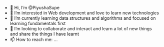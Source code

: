 - 👋 Hi, I’m @PiyushaSupe
- 👀 I’m interested in Web development and love to learn new technologies 
- 🌱 I’m currently learning data structures and algorithms and focused on learning fundamentals first
- 💞️ I’m looking to collaborate and interact and learn a lot of new things and share the things I have learnt
- 📫 How to reach me: ...

<!---
PiyushaSupe/PiyushaSupe is a ✨ special ✨ repository because its `README.md` (this file) appears on your GitHub profile.
You can click the Preview link to take a look at your changes.
--->
